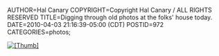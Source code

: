 AUTHOR=Hal Canary
COPYRIGHT=Copyright Hal Canary / ALL RIGHTS RESERVED
TITLE=Digging through old photos at the folks' house today.
DATE=2010-04-03 21:16:39-05:00 (CDT)
POSTID=972
CATEGORIES=photos;

[![[Thumb]](https://halcanary.org/photos/thumb/2001-05-20-graduation.jpg)](https://halcanary.org/photos/2001-05-20-graduation.jpg)
